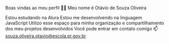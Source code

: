 Boas vindas ao meu perfil 💙💙
Meu nome é Otávio de Souza Oliveira

Estou estudando na Alura
Estou me desenvolvendo na linguagem JavaScript
Utilizo esse espaço para minha organização e compartilhamento dos meu projetos desenvolvidos
Você pode entrar em contato comigo 📫
souza.oliveira.otavio@escola.pr.gov.br



